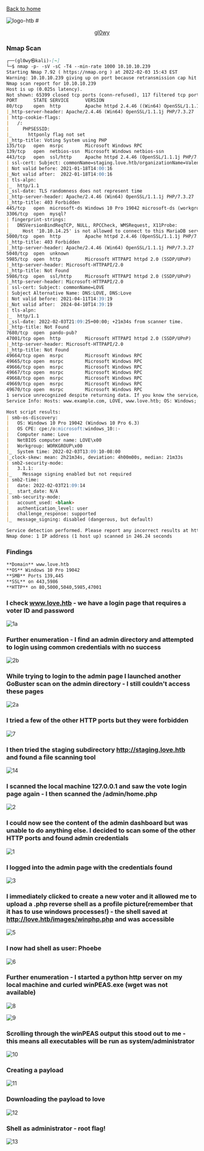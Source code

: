 [Back to home](https://gl0wyy.github.io/HackTheBox/)

![logo-htb](https://user-images.githubusercontent.com/98056797/152444836-64f25e88-70b9-488d-9890-daeb0cef110f.svg)
#<p align="center"><a href="https://app.hackthebox.com/profile/216556">gl0wy</a></p>


### Nmap Scan
```markdown
┌──(gl0wy㉿kali)-[~]
└─$ nmap -p- -sV -sC -T4 --min-rate 1000 10.10.10.239
Starting Nmap 7.92 ( https://nmap.org ) at 2022-02-03 15:43 EST
Warning: 10.10.10.239 giving up on port because retransmission cap hit (6).
Nmap scan report for 10.10.10.239
Host is up (0.025s latency).
Not shown: 65399 closed tcp ports (conn-refused), 117 filtered tcp ports (no-response)
PORT      STATE SERVICE      VERSION
80/tcp    open  http         Apache httpd 2.4.46 ((Win64) OpenSSL/1.1.1j PHP/7.3.27)
|_http-server-header: Apache/2.4.46 (Win64) OpenSSL/1.1.1j PHP/7.3.27
| http-cookie-flags: 
|   /: 
|     PHPSESSID: 
|_      httponly flag not set
|_http-title: Voting System using PHP
135/tcp   open  msrpc        Microsoft Windows RPC
139/tcp   open  netbios-ssn  Microsoft Windows netbios-ssn
443/tcp   open  ssl/http     Apache httpd 2.4.46 (OpenSSL/1.1.1j PHP/7.3.27)
| ssl-cert: Subject: commonName=staging.love.htb/organizationName=ValentineCorp/stateOrProvinceName=m/countryName=in
| Not valid before: 2021-01-18T14:00:16
|_Not valid after:  2022-01-18T14:00:16
| tls-alpn: 
|_  http/1.1
|_ssl-date: TLS randomness does not represent time
|_http-server-header: Apache/2.4.46 (Win64) OpenSSL/1.1.1j PHP/7.3.27
|_http-title: 403 Forbidden
445/tcp   open  microsoft-ds Windows 10 Pro 19042 microsoft-ds (workgroup: WORKGROUP)
3306/tcp  open  mysql?
| fingerprint-strings: 
|   DNSVersionBindReqTCP, NULL, RPCCheck, WMSRequest, X11Probe: 
|_    Host '10.10.14.25' is not allowed to connect to this MariaDB server
5000/tcp  open  http         Apache httpd 2.4.46 (OpenSSL/1.1.1j PHP/7.3.27)
|_http-title: 403 Forbidden
|_http-server-header: Apache/2.4.46 (Win64) OpenSSL/1.1.1j PHP/7.3.27
5040/tcp  open  unknown
5985/tcp  open  http         Microsoft HTTPAPI httpd 2.0 (SSDP/UPnP)
|_http-server-header: Microsoft-HTTPAPI/2.0
|_http-title: Not Found
5986/tcp  open  ssl/http     Microsoft HTTPAPI httpd 2.0 (SSDP/UPnP)
|_http-server-header: Microsoft-HTTPAPI/2.0
| ssl-cert: Subject: commonName=LOVE
| Subject Alternative Name: DNS:LOVE, DNS:Love
| Not valid before: 2021-04-11T14:39:19
|_Not valid after:  2024-04-10T14:39:19
| tls-alpn: 
|_  http/1.1
|_ssl-date: 2022-02-03T21:09:25+00:00; +21m34s from scanner time.
|_http-title: Not Found
7680/tcp  open  pando-pub?
47001/tcp open  http         Microsoft HTTPAPI httpd 2.0 (SSDP/UPnP)
|_http-server-header: Microsoft-HTTPAPI/2.0
|_http-title: Not Found
49664/tcp open  msrpc        Microsoft Windows RPC
49665/tcp open  msrpc        Microsoft Windows RPC
49666/tcp open  msrpc        Microsoft Windows RPC
49667/tcp open  msrpc        Microsoft Windows RPC
49668/tcp open  msrpc        Microsoft Windows RPC
49669/tcp open  msrpc        Microsoft Windows RPC
49670/tcp open  msrpc        Microsoft Windows RPC
1 service unrecognized despite returning data. If you know the service/version, please submit the following fingerprint at https://nmap.org/cgi-bin/submit.cgi?new-service :
Service Info: Hosts: www.example.com, LOVE, www.love.htb; OS: Windows; CPE: cpe:/o:microsoft:windows

Host script results:
| smb-os-discovery: 
|   OS: Windows 10 Pro 19042 (Windows 10 Pro 6.3)
|   OS CPE: cpe:/o:microsoft:windows_10::-
|   Computer name: Love
|   NetBIOS computer name: LOVE\x00
|   Workgroup: WORKGROUP\x00
|_  System time: 2022-02-03T13:09:10-08:00
|_clock-skew: mean: 2h21m34s, deviation: 4h00m00s, median: 21m33s
| smb2-security-mode: 
|   3.1.1: 
|_    Message signing enabled but not required
| smb2-time: 
|   date: 2022-02-03T21:09:14
|_  start_date: N/A
| smb-security-mode: 
|   account_used: <blank>
|   authentication_level: user
|   challenge_response: supported
|_  message_signing: disabled (dangerous, but default)

Service detection performed. Please report any incorrect results at https://nmap.org/submit/ .
Nmap done: 1 IP address (1 host up) scanned in 246.24 seconds
```
### Findings
```markdown
**Domain** www.love.htb
**OS** Windows 10 Pro 19042
**SMB** Ports 139,445
**SSL** on 443,5986
**HTTP** on 80,5000,5040,5985,47001
```
### I check www.love.htb - we have a login page that requires a voter ID and password
![1a](https://user-images.githubusercontent.com/98056797/152440542-776aa497-b3f1-4eaa-9d6e-637bf92c0e44.PNG)

### Further enumeration - I find an admin directory and attempted to login using common credentials with no success
![2b](https://user-images.githubusercontent.com/98056797/152441068-00236554-a2a8-4dda-a49a-60a181b5980b.PNG)

### While trying to login to the admin page I launched another GoBuster scan on the admin directory - I still couldn't access these pages
![2a](https://user-images.githubusercontent.com/98056797/152441237-9bbefa8d-9412-416a-84ed-07ac9fd04392.PNG)

### I tried a few of the other HTTP ports but they were forbidden
![7](https://user-images.githubusercontent.com/98056797/152441421-41b03c32-bef8-43a2-8698-b38ed1872738.PNG)

### I then tried the staging subdirectory http://staging.love.htb and found a file scanning tool
![14](https://user-images.githubusercontent.com/98056797/152441618-549f9048-6216-4b69-a994-135f3edd50f5.PNG)

### I scanned the local machine 127.0.0.1 and saw the vote login page again - I then scanned the /admin/home.php
![2](https://user-images.githubusercontent.com/98056797/152441774-d9479190-07fa-4193-98ba-cbd290a501ea.PNG)

### I could now see the content of the admin dashboard but was unable to do anything else. I decided to scan some of the other HTTP ports and found admin credentials
![1](https://user-images.githubusercontent.com/98056797/152441887-cd738da5-5f8b-4cf3-974a-7ff7cac88681.PNG)

### I logged into the admin page with the credentials found
![3](https://user-images.githubusercontent.com/98056797/152441933-a5307db5-684e-402e-adeb-a3c7a90d8733.PNG)

### I immediately clicked to create a new voter and it allowed me to upload a .php reverse shell as a profile picture(remember that it has to use windows processes!) - the shell saved at http://love.htb/images/winphp.php and was accessible
![5](https://user-images.githubusercontent.com/98056797/152442039-bc4593a5-08ca-40a7-9065-703ed8b23153.PNG)

### I now had shell as user: Phoebe
![6](https://user-images.githubusercontent.com/98056797/152442061-48effe66-9d68-4e81-8f14-4a5721513889.PNG)

### Further enumeration - I started a python http server on my local machine and curled winPEAS.exe (wget was not available)
![8](https://user-images.githubusercontent.com/98056797/152442281-b33039ec-1f8a-4a93-b071-374453f1270a.PNG)

![9](https://user-images.githubusercontent.com/98056797/152442289-d66a6466-7b39-4198-b043-3bb55fb48cf1.PNG)

### Scrolling through the winPEAS output this stood out to me - this means all executables will be run as system/administrator
![10](https://user-images.githubusercontent.com/98056797/152442329-2a56fb20-7fc8-48df-8443-283ad31577b7.PNG)

### Creating a payload
![11](https://user-images.githubusercontent.com/98056797/152442412-a1ace076-777e-41ee-b043-37844871f88a.PNG)

### Downloading the payload to love
![12](https://user-images.githubusercontent.com/98056797/152442432-11fccdca-1748-4e79-8820-8f05daac37f8.PNG)

### Shell as administrator - root flag!
![13](https://user-images.githubusercontent.com/98056797/152442467-ca05b71e-f176-4a82-a2be-a936b18dbd24.PNG)


